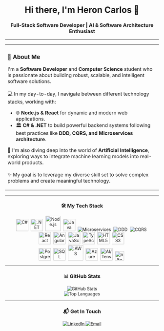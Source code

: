 <div align="center">
  <h1>Hi there, I'm Heron Carlos 👋</h1>
  <h3>Full-Stack Software Developer | AI & Software Architecture Enthusiast</h3>
</div>

<hr/>

<div align="center">
  <table border="0">
    <tr>
      <td>
        <div align="left">
          <h3>🚀 About Me</h3>
          <p>
            I'm a <strong>Software Developer</strong> and <strong>Computer Science</strong> student who is passionate about building robust, scalable, and intelligent software solutions.
            <br/><br/>
            💻 In my day-to-day, I navigate between different technology stacks, working with:
            <ul>
              <li>🌐 <strong>Node.js & React</strong> for dynamic and modern web applications.</li>
              <li>🏛️ <strong>C# & .NET</strong> to build powerful backend systems following best practices like <strong>DDD, CQRS, and Microservices architecture</strong>.</li>
            </ul>
            🧠 I'm also diving deep into the world of <strong>Artificial Intelligence</strong>, exploring ways to integrate machine learning models into real-world products.
            <br/><br/>
            ✨ My goal is to leverage my diverse skill set to solve complex problems and create meaningful technology.
          </p>
        </div>
      </td>
    </tr>
  </table>
</div>

<hr/>

<div align="center">
  <h3>🛠️ My Tech Stack</h3>
  <p align="center">
    <img src="https://cdn.jsdelivr.net/gh/devicons/devicon@latest/icons/csharp/csharp-original.svg" title="C#" alt="C#" width="40" height="40"/>&nbsp;
    <img src="https://cdn.jsdelivr.net/gh/devicons/devicon@latest/icons/dotnetcore/dotnetcore-original.svg" title=".NET" alt=".NET" width="40" height="40"/>&nbsp;
    <img src="https://cdn.jsdelivr.net/gh/devicons/devicon@latest/icons/nodejs/nodejs-original-wordmark.svg" title="Node.js" alt="Node.js" width="50" height="50"/>&nbsp;
    <img src="https://cdn.jsdelivr.net/gh/devicons/devicon@latest/icons/java/java-original.svg" title="Java" alt="Java" width="40" height="40"/>&nbsp;
    <img src="https://img.shields.io/badge/Microservices-blue?style=for-the-badge" title="Microservices" alt="Microservices"/>&nbsp;
    <img src="https://img.shields.io/badge/DDD-blueviolet?style=for-the-badge" title="DDD" alt="DDD"/>&nbsp;
    <img src="https://img.shields.io/badge/CQRS-purple?style=for-the-badge" title="CQRS" alt="CQRS"/>&nbsp;
    <br/>
    <img src="https://cdn.jsdelivr.net/gh/devicons/devicon@latest/icons/react/react-original.svg" title="React" alt="React" width="40" height="40"/>&nbsp;
    <img src="https://cdn.jsdelivr.net/gh/devicons/devicon@latest/icons/angular/angular-original.svg" title="Angular" alt="Angular" width="40" height="40"/>&nbsp;
    <img src="https://cdn.jsdelivr.net/gh/devicons/devicon@latest/icons/javascript/javascript-original.svg" title="JavaScript" alt="JavaScript" width="40" height="40"/>&nbsp;
    <img src="https://cdn.jsdelivr.net/gh/devicons/devicon@latest/icons/typescript/typescript-original.svg" title="TypeScript" alt="TypeScript" width="40" height="40"/>&nbsp;
    <img src="https://cdn.jsdelivr.net/gh/devicons/devicon@latest/icons/html5/html5-original.svg" title="HTML5" alt="HTML5" width="40" height="40"/>&nbsp;
    <img src="https://cdn.jsdelivr.net/gh/devicons/devicon@latest/icons/css3/css3-original.svg" title="CSS3" alt="CSS3" width="40" height="40"/>&nbsp;
    <br/>
    <img src="https://cdn.jsdelivr.net/gh/devicons/devicon@latest/icons/postgresql/postgresql-original.svg" title="PostgreSQL" alt="PostgreSQL" width="40" height="40"/>&nbsp;
    <img src="https://cdn.jsdelivr.net/gh/devicons/devicon@latest/icons/microsoftsqlserver/microsoftsqlserver-plain.svg" title="SQL Server" alt="SQL Server" width="40" height="40"/>&nbsp;
    <img src="https://cdn.jsdelivr.net/gh/devicons/devicon@latest/icons/amazonwebservices/amazonwebservices-original-wordmark.svg" title="AWS" alt="AWS" width="50" height="50"/>&nbsp;
    <img src="https://cdn.jsdelivr.net/gh/devicons/devicon@latest/icons/azure/azure-original.svg" title="Azure" alt="Azure" width="40" height="40"/>&nbsp;
    <img src="https://cdn.jsdelivr.net/gh/devicons/devicon@latest/icons/tensorflow/tensorflow-original.svg" title="AI/TensorFlow" alt="AI/TensorFlow" width="40" height="40"/>&nbsp;
    <img src="https://img.shields.io/badge/n8n-1A1A1A?style=for-the-badge&logo=n8n&logoColor=white" title="n8n" alt="n8n" height="30"/>&nbsp;
  </p>
</div>

<hr/>

<div align="center">
  <h3>📊 GitHub Stats</h3>
  <img src="https://github-readme-stats.vercel.app/api?username=Heron-Carlos&show_icons=true&theme=tokyonight&include_all_commits=true&count_private=true" alt="GitHub Stats">
  <br/>
  <img src="https://github-readme-stats.vercel.app/api/top-langs/?username=Heron-Carlos&layout=compact&langs_count=8&theme=tokyonight" alt="Top Languages">
</div>

<hr/>

<div align="center">
  <h3>📬 Get In Touch</h3>
  <p>
    <a href="https://www.linkedin.com/in/heron-carlos-a64256232" target="_blank">
      <img src="https://img.shields.io/badge/LinkedIn-0077B5?style=for-the-badge&logo=linkedin&logoColor=white" alt="LinkedIn">
    </a>
    <a href="mailto:heroncarlos.r6@gmail.com" target="_blank">
      <img src="https://img.shields.io/badge/Email-D14836?style=for-the-badge&logo=gmail&logoColor=white" alt="Email">
    </a>
  </p>
</div>
